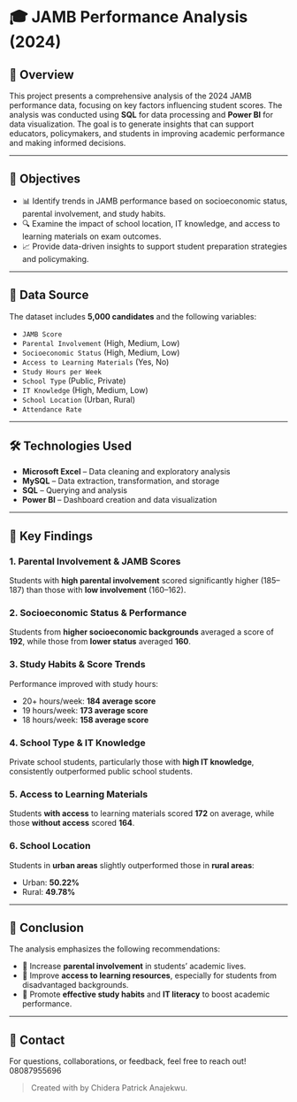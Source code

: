 # 🎓 JAMB Performance Analysis (2024)

## 📌 Overview

This project presents a comprehensive analysis of the 2024 JAMB performance data, focusing on key factors influencing student scores. The analysis was conducted using **SQL** for data processing and **Power BI** for data visualization. The goal is to generate insights that can support educators, policymakers, and students in improving academic performance and making informed decisions.

---

## 🎯 Objectives

- 📊 Identify trends in JAMB performance based on socioeconomic status, parental involvement, and study habits.  
- 🔍 Examine the impact of school location, IT knowledge, and access to learning materials on exam outcomes.  
- 📈 Provide data-driven insights to support student preparation strategies and policymaking.

---

## 📂 Data Source

The dataset includes **5,000 candidates** and the following variables:

- `JAMB Score`
- `Parental Involvement` (High, Medium, Low)
- `Socioeconomic Status` (High, Medium, Low)
- `Access to Learning Materials` (Yes, No)
- `Study Hours per Week`
- `School Type` (Public, Private)
- `IT Knowledge` (High, Medium, Low)
- `School Location` (Urban, Rural)
- `Attendance Rate`

---

## 🛠 Technologies Used

- **Microsoft Excel** – Data cleaning and exploratory analysis  
- **MySQL** – Data extraction, transformation, and storage  
- **SQL** – Querying and analysis  
- **Power BI** – Dashboard creation and data visualization  

---

## 🔑 Key Findings

### 1. Parental Involvement & JAMB Scores
Students with **high parental involvement** scored significantly higher (185–187) than those with **low involvement** (160–162).

### 2. Socioeconomic Status & Performance
Students from **higher socioeconomic backgrounds** averaged a score of **192**, while those from **lower status** averaged **160**.

### 3. Study Habits & Score Trends
Performance improved with study hours:
- 20+ hours/week: **184 average score**
- 19 hours/week: **173 average score**
- 18 hours/week: **158 average score**

### 4. School Type & IT Knowledge
Private school students, particularly those with **high IT knowledge**, consistently outperformed public school students.

### 5. Access to Learning Materials
Students **with access** to learning materials scored **172** on average, while those **without access** scored **164**.

### 6. School Location
Students in **urban areas** slightly outperformed those in **rural areas**:
- Urban: **50.22%**
- Rural: **49.78%**

---

## 🏁 Conclusion

The analysis emphasizes the following recommendations:

- 📌 Increase **parental involvement** in students’ academic lives.
- 📌 Improve **access to learning resources**, especially for students from disadvantaged backgrounds.
- 📌 Promote **effective study habits** and **IT literacy** to boost academic performance.

---

## 📧 Contact

For questions, collaborations, or feedback, feel free to reach out! 08087955696

> Created with by Chidera Patrick Anajekwu.
